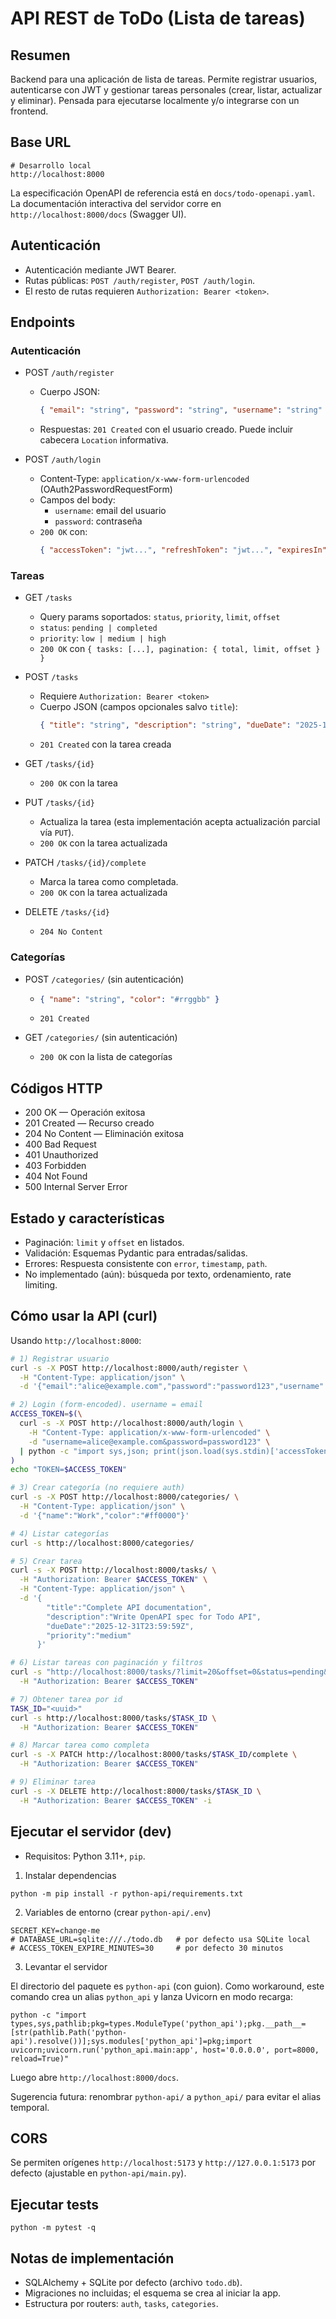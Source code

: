 # API REST de ToDo (Lista de tareas)

## Resumen

Backend para una aplicación de lista de tareas. Permite registrar usuarios, autenticarse con JWT y gestionar tareas personales (crear, listar, actualizar y eliminar). Pensada para ejecutarse localmente y/o integrarse con un frontend.

## Base URL

```
# Desarrollo local
http://localhost:8000
```

La especificación OpenAPI de referencia está en `docs/todo-openapi.yaml`. La documentación interactiva del servidor corre en `http://localhost:8000/docs` (Swagger UI).

## Autenticación

- Autenticación mediante JWT Bearer.
- Rutas públicas: `POST /auth/register`, `POST /auth/login`.
- El resto de rutas requieren `Authorization: Bearer <token>`.

## Endpoints

### Autenticación

- POST `/auth/register`
  - Cuerpo JSON:
    ```json
    { "email": "string", "password": "string", "username": "string" }
    ```
  - Respuestas: `201 Created` con el usuario creado. Puede incluir cabecera `Location` informativa.

- POST `/auth/login`
  - Content-Type: `application/x-www-form-urlencoded` (OAuth2PasswordRequestForm)
  - Campos del body:
    - `username`: email del usuario
    - `password`: contraseña
  - `200 OK` con:
    ```json
    { "accessToken": "jwt...", "refreshToken": "jwt...", "expiresIn": 1800 }
    ```

### Tareas

- GET `/tasks`
  - Query params soportados: `status`, `priority`, `limit`, `offset`
  - `status`: `pending | completed`
  - `priority`: `low | medium | high`
  - `200 OK` con `{ tasks: [...], pagination: { total, limit, offset } }`

- POST `/tasks`
  - Requiere `Authorization: Bearer <token>`
  - Cuerpo JSON (campos opcionales salvo `title`):
    ```json
    { "title": "string", "description": "string", "dueDate": "2025-12-31T23:59:59Z", "priority": "medium", "categoryId": "<uuid>" }
    ```
  - `201 Created` con la tarea creada

- GET `/tasks/{id}`
  - `200 OK` con la tarea

- PUT `/tasks/{id}`
  - Actualiza la tarea (esta implementación acepta actualización parcial vía `PUT`).
  - `200 OK` con la tarea actualizada

- PATCH `/tasks/{id}/complete`
  - Marca la tarea como completada.
  - `200 OK` con la tarea actualizada

- DELETE `/tasks/{id}`
  - `204 No Content`

### Categorías

- POST `/categories/` (sin autenticación)
  - ```json
    { "name": "string", "color": "#rrggbb" }
    ```
  - `201 Created`

- GET `/categories/` (sin autenticación)
  - `200 OK` con la lista de categorías

## Códigos HTTP

- 200 OK — Operación exitosa
- 201 Created — Recurso creado
- 204 No Content — Eliminación exitosa
- 400 Bad Request
- 401 Unauthorized
- 403 Forbidden
- 404 Not Found
- 500 Internal Server Error

## Estado y características

- Paginación: `limit` y `offset` en listados.
- Validación: Esquemas Pydantic para entradas/salidas.
- Errores: Respuesta consistente con `error`, `timestamp`, `path`.
- No implementado (aún): búsqueda por texto, ordenamiento, rate limiting.

## Cómo usar la API (curl)

Usando `http://localhost:8000`:

```bash
# 1) Registrar usuario
curl -s -X POST http://localhost:8000/auth/register \
  -H "Content-Type: application/json" \
  -d '{"email":"alice@example.com","password":"password123","username":"alice"}'

# 2) Login (form-encoded). username = email
ACCESS_TOKEN=$(\
  curl -s -X POST http://localhost:8000/auth/login \
    -H "Content-Type: application/x-www-form-urlencoded" \
    -d "username=alice@example.com&password=password123" \
  | python -c "import sys,json; print(json.load(sys.stdin)['accessToken'])" \
)
echo "TOKEN=$ACCESS_TOKEN"

# 3) Crear categoría (no requiere auth)
curl -s -X POST http://localhost:8000/categories/ \
  -H "Content-Type: application/json" \
  -d '{"name":"Work","color":"#ff0000"}'

# 4) Listar categorías
curl -s http://localhost:8000/categories/

# 5) Crear tarea
curl -s -X POST http://localhost:8000/tasks/ \
  -H "Authorization: Bearer $ACCESS_TOKEN" \
  -H "Content-Type: application/json" \
  -d '{
        "title":"Complete API documentation",
        "description":"Write OpenAPI spec for Todo API",
        "dueDate":"2025-12-31T23:59:59Z",
        "priority":"medium"
      }'

# 6) Listar tareas con paginación y filtros
curl -s "http://localhost:8000/tasks/?limit=20&offset=0&status=pending&priority=medium" \
  -H "Authorization: Bearer $ACCESS_TOKEN"

# 7) Obtener tarea por id
TASK_ID="<uuid>"
curl -s http://localhost:8000/tasks/$TASK_ID \
  -H "Authorization: Bearer $ACCESS_TOKEN"

# 8) Marcar tarea como completa
curl -s -X PATCH http://localhost:8000/tasks/$TASK_ID/complete \
  -H "Authorization: Bearer $ACCESS_TOKEN"

# 9) Eliminar tarea
curl -s -X DELETE http://localhost:8000/tasks/$TASK_ID \
  -H "Authorization: Bearer $ACCESS_TOKEN" -i
```

## Ejecutar el servidor (dev)

- Requisitos: Python 3.11+, `pip`.

1) Instalar dependencias

```
python -m pip install -r python-api/requirements.txt
```

2) Variables de entorno (crear `python-api/.env`)

```
SECRET_KEY=change-me
# DATABASE_URL=sqlite:///./todo.db   # por defecto usa SQLite local
# ACCESS_TOKEN_EXPIRE_MINUTES=30     # por defecto 30 minutos
```

3) Levantar el servidor

El directorio del paquete es `python-api` (con guion). Como workaround, este comando crea un alias `python_api` y lanza Uvicorn en modo recarga:

```
python -c "import types,sys,pathlib;pkg=types.ModuleType('python_api');pkg.__path__=[str(pathlib.Path('python-api').resolve())];sys.modules['python_api']=pkg;import uvicorn;uvicorn.run('python_api.main:app', host='0.0.0.0', port=8000, reload=True)"
```

Luego abre `http://localhost:8000/docs`.

Sugerencia futura: renombrar `python-api/` a `python_api/` para evitar el alias temporal.

## CORS

Se permiten orígenes `http://localhost:5173` y `http://127.0.0.1:5173` por defecto (ajustable en `python-api/main.py`).

## Ejecutar tests

```
python -m pytest -q
```

## Notas de implementación

- SQLAlchemy + SQLite por defecto (archivo `todo.db`).
- Migraciones no incluidas; el esquema se crea al iniciar la app.
- Estructura por routers: `auth`, `tasks`, `categories`.


